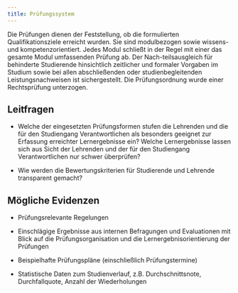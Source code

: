 ```yaml
---
title: Prüfungssystem
---
```

Die Prüfungen dienen der Feststellung, ob die formulierten Qualifikationsziele erreicht wurden. Sie sind modulbezogen sowie wissens- und kompetenzorientiert. Jedes Modul schließt in der Regel mit einer das gesamte Modul umfassenden Prüfung ab. Der Nach-teilsausgleich für behinderte Studierende hinsichtlich zeitlicher und formaler Vorgaben im Studium sowie bei allen abschließenden oder studienbegleitenden Leistungsnachweisen ist sichergestellt. Die Prüfungsordnung wurde einer Rechtsprüfung unterzogen.

## Leitfragen

-   Welche der eingesetzten Prüfungsformen stufen die Lehrenden und die für den Studiengang Verantwortlichen als besonders geeignet zur Erfassung erreichter Lernergebnisse ein? Welche Lernergebnisse lassen sich aus Sicht der Lehrenden und der für den Studiengang Verantwortlichen nur schwer überprüfen?

-   Wie werden die Bewertungskriterien für Studierende und Lehrende transparent gemacht?

## Mögliche Evidenzen

-   Prüfungsrelevante Regelungen

-   Einschlägige Ergebnisse aus internen Befragungen und Evaluationen mit Blick auf die Prüfungsorganisation und die Lernergebnisorientierung der Prüfungen

-   Beispielhafte Prüfungspläne (einschließlich Prüfungstermine)

-   Statistische Daten zum Studienverlauf, z.B. Durchschnittsnote, Durchfallquote, Anzahl der Wiederholungen